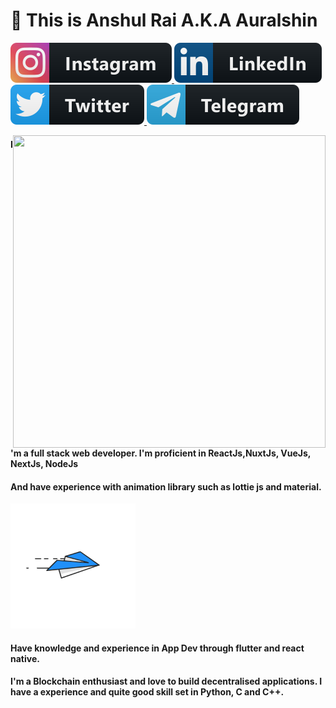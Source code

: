 # 👋 This is Anshul Rai  A.K.A Auralshin 
<p>
<a href="https://instagram.com/a.u.r.a.l.s.h.i.n">
  <img src="https://raw.githubusercontent.com/auralshin/auralshin/master/assets/instagram.svg" >
</a>
<a href="https://www.linkedin.com/in/auralshin/">
  <img src="https://raw.githubusercontent.com/auralshin/auralshin/master/assets/linkedin.svg" >
</a>
<a href="https://twitter.com/auralshin">
  <img src="https://raw.githubusercontent.com/auralshin/auralshin/master/assets/twitter.svg" >
</a>
<a href="https://t.me/Auralshin">
  <img src="https://raw.githubusercontent.com/auralshin/auralshin/master/assets/telegram.svg" >
</a>
</p>

<p>

<div class="hello">
  <div class="inner" ><img src="raw.githubusercontent.com/auralshin/auralshin/master/assets/hello.gif" align="right" height="500" width="500" padding-top:"20"></div>
</div>
</p>

#### I'm a full stack web developer. I'm proficient in ReactJs,NuxtJs, VueJs, NextJs, NodeJs 
#### And have experience with animation library such as lottie js and material.
<p>
<div class="hello">
  <div class="inner" ><img src="https://raw.githubusercontent.com/auralshin/auralshin/master/assets/animation_300_kckabl3r.gif" height="200" width="200"></div>
</div>
</p>

####  Have knowledge and experience in App Dev through flutter and react native.
####  I'm a Blockchain enthusiast and love to build decentralised applications. I have a experience and quite good skill set in Python, C and C++.  



